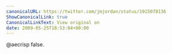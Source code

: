 ```yaml
---
canonicalURL: https://twitter.com/jmjordan/status/1915078136
ShowCanonicalLink: true
CanonicalLinkText: View original on
date: 2009-05-25T18:53:04+00:00
---
```

@aecrisp false.